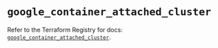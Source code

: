 # `google_container_attached_cluster`

Refer to the Terraform Registry for docs: [`google_container_attached_cluster`](https://registry.terraform.io/providers/hashicorp/google/5.43.0/docs/resources/container_attached_cluster).
